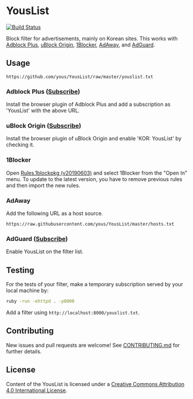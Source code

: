 # YousList

[![Build Status](https://travis-ci.org/yous/YousList.svg?branch=master)](https://travis-ci.org/yous/YousList)

Block filter for advertisements, mainly on Korean sites. This works with
[Adblock Plus][], [uBlock Origin][], [1Blocker][], [AdAway][], and [AdGuard][].

[Adblock Plus]: https://adblockplus.org/
[uBlock Origin]: https://github.com/gorhill/uBlock
[1Blocker]: https://1blocker.com/
[AdAway]: https://github.com/AdAway/AdAway
[AdGuard]: https://adguard.com/

## Usage

```
https://github.com/yous/YousList/raw/master/youslist.txt
```

### Adblock Plus ([Subscribe](https://subscribe.adblockplus.org/?location=https://github.com/yous/YousList/raw/master/youslist.txt&title=YousList))

Install the browser plugin of Adblock Plus and add a subscription as 'YousList' with the above URL.

### uBlock Origin ([Subscribe](https://subscribe.adblockplus.org/?location=https://github.com/yous/YousList/raw/master/youslist.txt&title=YousList))

Install the browser plugin of uBlock Origin and enable 'KOR: YousList' by checking it.

### 1Blocker

Open [Rules.1blockpkg (v20190603)](https://cdn.jsdelivr.net/gh/yous/YousList@v20190603/Rules.1blockpkg)
and select 1Blocker from the "Open In" menu. To update to the latest version,
you have to remove previous rules and then import the new rules.

### AdAway

Add the following URL as a host source.

```
https://raw.githubusercontent.com/yous/YousList/master/hosts.txt
```

### AdGuard ([Subscribe](https://subscribe.adblockplus.org/?location=https://github.com/yous/YousList/raw/master/youslist.txt&title=YousList))

Enable YousList on the filter list.

## Testing

For the tests of your filter, make a temporary subscription served by your local machine by:

``` sh
ruby -run -ehttpd . -p8000
```

Add a filter using `http://localhost:8000/youslist.txt`.

## Contributing

New issues and pull requests are welcome! See [CONTRIBUTING.md](CONTRIBUTING.md) for further details.

## License

Content of the YousList is licensed under a [Creative Commons Attribution 4.0 International License](http://creativecommons.org/licenses/by/4.0/).
